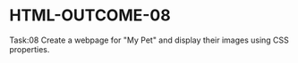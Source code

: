 # HTML-OUTCOME-08
Task:08 Create a webpage for "My Pet" and display their images using CSS properties.
